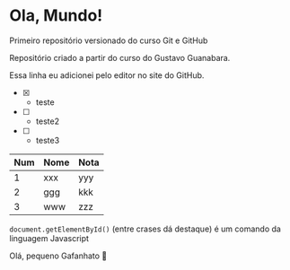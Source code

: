 # Ola, Mundo!
 Primeiro repositório versionado do curso Git e GitHub

 Repositório criado a partir do curso do Gustavo Guanabara.

Essa linha eu adicionei pelo editor no site do GitHub.

- [x] - teste
- [ ] - teste2
- [ ] - teste3

Num | Nome | Nota
---|---|---
1 | xxx | yyy
2 | ggg | kkk
3 | www | zzz

`document.getElementById()` (entre crases dá destaque) é um comando da linguagem Javascript

Olá, pequeno Gafanhato 🐒
